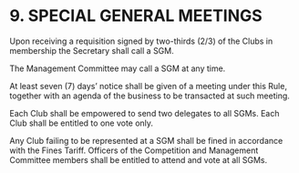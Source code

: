 # 9. SPECIAL GENERAL MEETINGS

Upon receiving a requisition signed by two-thirds (2/3) of the Clubs in membership the Secretary shall call a SGM.

The Management Committee may call a SGM at any time.

At least seven (7) days’ notice shall be given of a meeting under this Rule, together with an agenda of the business to be transacted at such meeting.

Each Club shall be empowered to send two delegates to all SGMs. Each Club shall be entitled to one vote only. 

Any Club failing to be represented at a SGM shall be fined in accordance with the Fines Tariff. 
Officers of the Competition and Management Committee members shall be entitled to attend and vote at all SGMs.
